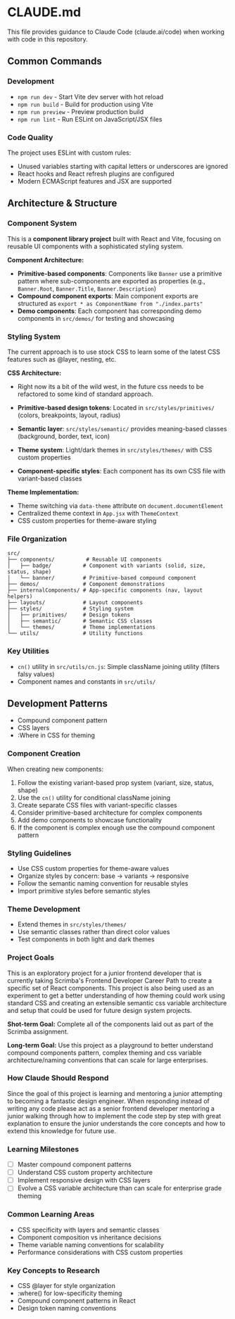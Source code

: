 # CLAUDE.md

This file provides guidance to Claude Code (claude.ai/code) when working with code in this repository.

## Common Commands

### Development

- `npm run dev` - Start Vite dev server with hot reload
- `npm run build` - Build for production using Vite
- `npm run preview` - Preview production build
- `npm run lint` - Run ESLint on JavaScript/JSX files

### Code Quality

The project uses ESLint with custom rules:

- Unused variables starting with capital letters or underscores are ignored
- React hooks and React refresh plugins are configured
- Modern ECMAScript features and JSX are supported

## Architecture & Structure

### Component System

This is a **component library project** built with React and Vite, focusing on reusable UI components with a sophisticated styling system.

**Component Architecture:**

- **Primitive-based components**: Components like `Banner` use a primitive pattern where sub-components are exported as properties (e.g., `Banner.Root`, `Banner.Title`, `Banner.Description`)
- **Compound component exports**: Main component exports are structured as `export * as ComponentName from "./index.parts"`
- **Demo components**: Each component has corresponding demo components in `src/demos/` for testing and showcasing

### Styling System

The current approach is to use stock CSS to learn some of the latest CSS features such as @layer, nesting, etc.

**CSS Architecture:**

- Right now its a bit of the wild west, in the future css needs to be refactored to some kind of standard approach.

- **Primitive-based design tokens**: Located in `src/styles/primitives/` (colors, breakpoints, layout, radius)
- **Semantic layer**: `src/styles/semantic/` provides meaning-based classes (background, border, text, icon)
- **Theme system**: Light/dark themes in `src/styles/themes/` with CSS custom properties
- **Component-specific styles**: Each component has its own CSS file with variant-based classes

**Theme Implementation:**

- Theme switching via `data-theme` attribute on `document.documentElement`
- Centralized theme context in `App.jsx` with `ThemeContext`
- CSS custom properties for theme-aware styling

### File Organization

```
src/
├── components/          # Reusable UI components
│   ├── badge/          # Component with variants (solid, size, status, shape)
│   └── banner/         # Primitive-based compound component
├── demos/              # Component demonstrations
├── internalComponents/ # App-specific components (nav, layout helpers)
├── layouts/            # Layout components
├── styles/             # Styling system
│   ├── primitives/     # Design tokens
│   ├── semantic/       # Semantic CSS classes
│   └── themes/         # Theme implementations
└── utils/              # Utility functions
```

### Key Utilities

- `cn()` utility in `src/utils/cn.js`: Simple className joining utility (filters falsy values)
- Component names and constants in `src/utils/`

## Development Patterns

- Compound component pattern
- CSS layers
- :Where in CSS for theming

### Component Creation

When creating new components:

1. Follow the existing variant-based prop system (variant, size, status, shape)
2. Use the `cn()` utility for conditional className joining
3. Create separate CSS files with variant-specific classes
4. Consider primitive-based architecture for complex components
5. Add demo components to showcase functionality
6. If the component is complex enough use the compound component pattern

### Styling Guidelines

- Use CSS custom properties for theme-aware values
- Organize styles by concern: base → variants → responsive
- Follow the semantic naming convention for reusable styles
- Import primitive styles before semantic styles

### Theme Development

- Extend themes in `src/styles/themes/`
- Use semantic classes rather than direct color values
- Test components in both light and dark themes

### Project Goals

This is an exploratory project for a junior frontend developer that is currently taking Scrimba's Frontend Developer Career Path to create a specific set of React components. This project is also being used as an experiment to get a better understanding of how theming could work using standard CSS and creating an extensible semantic css variable architecture and setup that could be used for future design system projects.

**Shot-term Goal:**
Complete all of the components laid out as part of the Scrimba assignment.

**Long-term Goal:**
Use this project as a playground to better understand compound components pattern, complex theming and css variable architecture/naming conventions that can scale for large enterprises.

### How Claude Should Respond

Since the goal of this project is learning and mentoring a junior attempting to becoming a fantastic design engineer. When responding instead of writing any code please act as a senior frontend developer mentoring a junior walking through how to implement the code step by step with great explanation to ensure the junior understands the core concepts and how to extend this knowledge for future use.

### Learning Milestones

- [ ] Master compound component patterns
- [ ] Understand CSS custom property architecture
- [ ] Implement responsive design with CSS layers
- [ ] Evolve a CSS variable architecture than can scale for enterprise grade theming

### Common Learning Areas

- CSS specificity with layers and semantic classes
- Component composition vs inheritance decisions
- Theme variable naming conventions for scalability
- Performance considerations with CSS custom properties

### Key Concepts to Research

- CSS @layer for style organization
- :where() for low-specificity theming
- Compound component patterns in React
- Design token naming conventions
